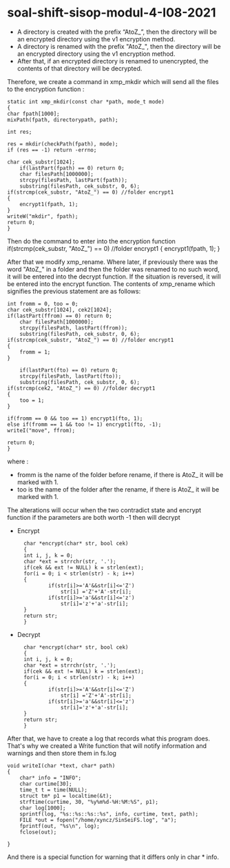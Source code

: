 # soal-shift-sisop-modul-4-I08-2021


- A directory is created with the prefix “AtoZ_”, then the directory will be an encrypted directory using the v1 encryption method.
- A directory is renamed with the prefix "AtoZ_", then the directory will be an encrypted directory using the v1 encryption method.
- After that, if an encrypted directory is renamed to unencrypted, the contents of that directory will be decrypted.

Therefore, we create a command in xmp_mkdir which will send all the files to the encryption function :

  	static int xmp_mkdir(const char *path, mode_t mode)
	{
	char fpath[1000];
	mixPath(fpath, directorypath, path);
	
	int res;

	res = mkdir(checkPath(fpath), mode);
	if (res == -1) return -errno;
	
   	char cek_substr[1024];
    	if(lastPart(fpath) == 0) return 0;
    	char filesPath[1000000];
    	strcpy(filesPath, lastPart(fpath));
    	substring(filesPath, cek_substr, 0, 6);
	if(strcmp(cek_substr, "AtoZ_") == 0) //folder encrypt1
	{
		encrypt1(fpath, 1);	
	}
	writeW("mkdir", fpath);
	return 0;
	}
	
Then do the command to enter into the encryption function
	if(strcmp(cek_substr, "AtoZ_") == 0) //folder encrypt1
	{
		encrypt1(fpath, 1);	
	}

After that we modify xmp_rename. Where later, if previously there was the word "AtoZ_" in a folder and then the folder was renamed to no such word, it will be entered into the decrypt function. If the situation is reversed, it will be entered into the encrypt function. The contents of xmp_rename which signifies the previous statement are as follows:

	int fromm = 0, too = 0;
	char cek_substr[1024], cek2[1024];
   	if(lastPart(ffrom) == 0) return 0;
    	char filesPath[1000000];
    	strcpy(filesPath, lastPart(ffrom));
    	substring(filesPath, cek_substr, 0, 6);
	if(strcmp(cek_substr, "AtoZ_") == 0) //folder encrypt1
	{
		fromm = 1;
	}
	
    	if(lastPart(fto) == 0) return 0;
    	strcpy(filesPath, lastPart(fto));
    	substring(filesPath, cek_substr, 0, 6);
	if(strcmp(cek2, "AtoZ_") == 0) //folder decrypt1
	{
		too = 1;
	}
	
	if(fromm == 0 && too == 1) encrypt1(fto, 1);
	else if(fromm == 1 && too != 1) encrypt1(fto, -1);
	writeI("move", ffrom);

	return 0;
	}
where :
- fromm is the name of the folder before rename, if there is AtoZ_ it will be marked with 1.
- too is the name of the folder after the rename, if there is AtoZ_ it will be marked with 1.

The alterations will occur when the two contradict state and encrypt function if the parameters are both worth -1 then will decrypt

- Encrypt 

		char *encrypt(char* str, bool cek)
		{
		int i, j, k = 0;
		char *ext = strrchr(str, '.');
		if(cek && ext != NULL) k = strlen(ext);
		for(i = 0; i < strlen(str) - k; i++)
		{
				if(str[i]>='A'&&str[i]<='Z')
					str[i] ='Z'+'A'-str[i];
				if(str[i]>='a'&&str[i]<='z')
					str[i]='z'+'a'-str[i];
		}
		return str;
		}

- Decrypt

		char *encrypt(char* str, bool cek)
		{
		int i, j, k = 0;
		char *ext = strrchr(str, '.');
		if(cek && ext != NULL) k = strlen(ext);
		for(i = 0; i < strlen(str) - k; i++)
		{
				if(str[i]>='A'&&str[i]<='Z')
					str[i] ='Z'+'A'-str[i];
				if(str[i]>='a'&&str[i]<='z')
					str[i]='z'+'a'-str[i];
		}
		return str;
		}

After that, we have to create a log that records what this program does. That's why we created a Write function that will notify information and warnings and then store them in fs.log

	void writeI(char *text, char* path)
	{
	    char* info = "INFO";
		char curtime[30];
	    time_t t = time(NULL);
	    struct tm* p1 = localtime(&t);
		strftime(curtime, 30, "%y%m%d-%H:%M:%S", p1);
	    char log[1000];
	    sprintf(log, "%s::%s::%s::%s", info, curtime, text, path);
		FILE *out = fopen("/home/xyncz/SinSeiFS.log", "a");  
	    fprintf(out, "%s\n", log);  
	    fclose(out); 

	}
And there is a special function for warning that it differs only in char * info.
